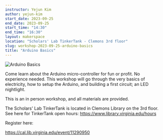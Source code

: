```yaml
---
instructor: Yejun Kim
author: yejun-kim
start_date: 2023-09-25
end_date: 2023-09-25
start_time: "14:30"
end_time: "16:30"
layout: makerspace
location: "Scholars' Lab TinkerTank - Clemons 3rd floor"
slug: workshop-2023-09-25-arduino-basics
title: "Arduino Basics"
---
```


![Arduino Basics](/assets/post-media/workshops/arduino.png)

Come learn about the Arduino micro-controller for fun or profit. No experience needed. This workshop will go through the very basics of electricity, how to setup the Arduino, and building a first circuit; an LED nightlight. 

This is an in person workshop, and all materials are provided.

The Scholars' Lab TinkerTank is located in Clemons Library on the 3rd floor. See here for TinkerTank open hours: <a href="https://www.library.virginia.edu/hours">https://www.library.virginia.edu/hours</a>

Register here:

[https://cal.lib.virginia.edu/event/11290950 ](https://cal.lib.virginia.edu/event/11290950)
